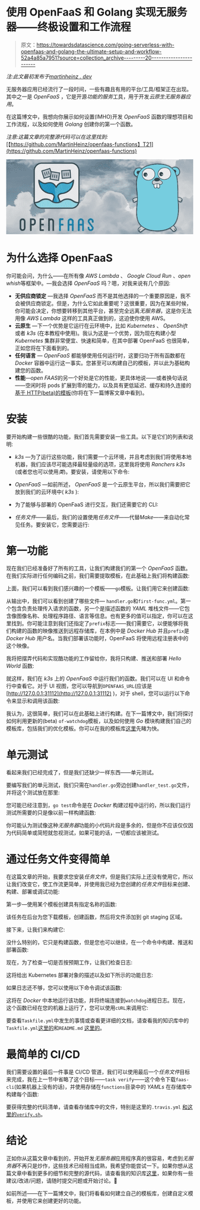 # 使用 OpenFaaS 和 Golang 实现无服务器——终极设置和工作流程

> 原文：<https://towardsdatascience.com/going-serverless-with-openfaas-and-golang-the-ultimate-setup-and-workflow-52a4a85a7951?source=collection_archive---------20----------------------->

*注:此文最初发布于*[*martinheinz . dev*](https://martinheinz.dev/blog/10)

无服务器应用已经流行了一段时间，一些有趣且有用的平台/工具/框架正在出现。其中之一是 *OpenFaaS* ，它是开源*功能的服务*工具，用于开发*云原生无服务器应用*。

在这篇博文中，我想向你展示如何设置(IMHO)开发 *OpenFaaS* 函数的理想项目和工作流程，以及如何使用 *Golang* 创建你的第一个函数。

*注意:这篇文章的完整源代码可以在这里找到:*[【https://github.com/MartinHeinz/openfaas-functions】T21](https://github.com/MartinHeinz/openfaas-functions)

![](img/b5fb926c9656f77bc808dec43980b8b2.png)

# 为什么选择 OpenFaaS

你可能会问，为什么——在所有像 *AWS Lambda* 、 *Google Cloud Run* 、*open whish*等框架中。—我会选择 *OpenFaaS* 吗？嗯，对我来说有几个原因:

*   **无供应商锁定** —我选择 *OpenFaaS* 而不是其他选择的一个重要原因是，我不会被供应商锁定。但是，为什么它如此重要呢？这很重要，因为在某些时候，你可能会决定，你想要转移到其他平台，甚至完全远离*无服务器*，这是你无法用像 *AWS Lambda* 这样的工具真正做到的，这迫使你使用 AWS。
*   **云原生** —下一个优势是它运行在云环境中，比如 *Kubernetes* 、 *OpenShift* 或者 *k3s* (在本教程中使用)。我认为这是一个优势，因为现在构建小型 *Kubernetes* 集群非常便宜、快速和简单，在其中部署 OpenFaaS 也很简单，正如您将在下面看到的。
*   **任何语言** — *OpenFaaS* 都能够使用任何运行时，这要归功于所有函数都在 *Docker* 容器中运行这一事实。您甚至可以构建自己的模板，并以此为基础构建您的函数。
*   **性能**—*open FAAS*的另一个好处是它的性能，更具体地说——或者换句话说——空闲时将 pods 扩展到零的能力，以及具有更低延迟、缓存和持久连接的[基于 HTTP(beta)的模板](https://github.com/openfaas-incubator/of-watchdog)(你将在下一篇博客文章中看到)。

# 安装

要开始构建一些很酷的功能，我们首先需要安装一些工具。以下是它们的列表和说明:

*   *k3s* —为了运行这些功能，我们需要一个云环境，并且考虑到我们将使用本地机器，我们应该尽可能选择最轻量级的选项，这里我将使用 *Ranchers k3s* (或者您也可以使用*类*)。要安装，请使用以下命令:

*   *OpenFaaS* —如前所述， *OpenFaaS* 是一个云原生平台，所以我们需要把它放到我们的云环境中( *k3s* ):

*   为了能够与部署的 OpenFaaS 进行交互，我们还需要它的 CLI:

*   *任务文件*——最后，我们的设置使用*任务文件*——代替*Make*——来自动化常见任务。要安装它，您需要运行:

# 第一功能

现在我们已经准备好了所有的工具，让我们构建我们的第一个 *OpenFaaS* 函数。在我们实际进行任何编码之前，我们需要提取模板，在此基础上我们将构建函数:

上面，我们可以看到我们感兴趣的一个模板——`go`模板。让我们用它来创建函数:

从输出中，我们可以看到创建了哪些文件— `handler.go`和`first-func.yml`。第一个包含负责处理传入请求的函数，另一个是描述函数的 *YAML* 堆栈文件——它包含像图像名称、处理程序路径、语言等信息。也有更多的值可以指定，你可以在这里找到。你可能注意到我们还指定了`prefix`标志——我们需要它，以便能够将我们构建的函数的映像推送到远程存储库，在本例中是 *Docker Hub* 并且`prefix`是 *Docker Hub* 用户名。当我们部署该功能时，OpenFaaS 将使用远程注册表中的这个映像。

我将把摆弄代码和实现酷功能的工作留给你，我将只构建、推送和部署 *Hello World* 函数:

就这样，我们在 *k3s* 上的 *OpenFaaS* 中运行我们的函数。我们可以在 UI 和命令行中查看它。对于 UI 视图，您可以导航到`OPENFAAS_URL`(应该是 [http://127.0.0.1:31112](http://127.0.0.1:31112) )，对于 shell，您可以运行以下命令来显示和调用该函数:

我认为，这很简单，我们可以在此基础上进行构建。在下一篇博文中，我们将探讨如何利用更新的(beta) `of-watchdog`模板，以及如何使用 *Go* 模块构建我们自己的模板库，包括我们的优化模板。你可以在我的模板库[这里](https://github.com/MartinHeinz/openfaas-templates)先睹为快。

# 单元测试

看起来我们已经完成了，但是我们还缺少一样东西——单元测试。

要编写我们的单元测试，我们只需在`handler.go`旁边创建`handler_test.go`文件，并将这个测试放在那里:

您可能已经注意到，`go test`命令是在 *Docker* 构建过程中运行的，所以我们运行测试所需要的只是像以前一样构建函数:

你可能认为测试像这种*无服务器*功能的小代码片段是多余的，但是你不应该仅仅因为代码简单或简短就忽视测试，如果可能的话，一切都应该被测试。

# 通过任务文件变得简单

在这篇文章的开始，我要求您安装*任务文件*，但是我们实际上还没有使用它，所以让我们改变它，使工作流更简单，并使用我已经为您创建的*任务文件*目标来创建、构建、部署或调试功能:

第一步—使用某个模板创建具有指定名称的函数:

该任务在后台为您下载模板，创建函数，然后将文件添加到 git staging 区域。

接下来，让我们来构建它:

没什么特别的，它只是构建函数，但是您也可以继续，在一个命令中构建、推送和部署函数:

现在，为了检查一切是否按预期工作，让我们检查日志:

这将给出 Kubernetes 部署对象的描述以及如下所示的功能日志:

如果日志还不够，您可以使用以下命令调试该函数:

这将在 *Docker* 中本地运行该功能，并将终端连接到`watchdog`进程日志。现在，这个函数已经在您的机器上运行了，您可以使用`cURL`来调用它:

要查看`Taskfile.yml`中发生的事情或查看更详细的文档，请查看我的知识库中的`Taskfile.yml`[这里的](https://github.com/MartinHeinz/openfaas-functions/blob/master/Taskfile.yml)和`README.md` [这里的](https://github.com/MartinHeinz/openfaas-functions/blob/master/README.md)。

# 最简单的 CI/CD

我们需要设置的最后一件事是 CI/CD 管道，我们可以使用最后一个*任务文件*目标来完成，我在上一节中省略了这个目标——`task verify`——这个命令下载`faas-cli`(如果机器上没有的话)，并使用存储在`functions`目录中的 *YAMLs* 在存储库中构建每个函数:

要获得完整的代码清单，请查看存储库中的文件，特别是这里的`.travis.yml` [和这里的`verify.sh`](https://github.com/MartinHeinz/openfaas-functions/blob/master/.travis.yml)。

# 结论

正如你从这篇文章中看到的，开始开发*无服务器*应用程序真的很容易，考虑到*无服务器*不再只是炒作，这些技术已经相当成熟，我希望你能尝试一下。如果你想从这篇文章中看到更多的细节和完整的源代码，请查看我的知识库[这里](https://github.com/MartinHeinz/openfaas-functions)，如果你有一些建议/改进/问题，请随时提交问题或开始讨论。🙂

如前所述——在下一篇博文中，我们将看看如何建立自己的模板库，创建自定义模板，并使用它来创建更好的功能。